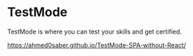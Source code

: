 # TestMode

TestMode is where you can test your skills and get certified.

https://ahmed0saber.github.io/TestMode-SPA-without-React/
